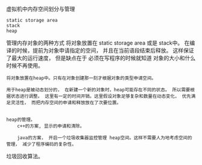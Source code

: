 虚拟机中内存空间划分与管理
    

    static storage area
    stack
    heap


管理内存对象的两种方式
    将对象放置在 static storage area 或是 stack中。 
    在编译的时候，提前为对象申请指定的空间， 并且在当前语段结束后释放。
    这样保证了最大的运行速度， 但是缺点在于 必须在写程序的时候就知道 对象的大小和什么时候不再使用。

    将对象放置在heap中。只有在对象创建那一刻才根据对象的类型申请空间。 

    用于heap是被动态划分的， 在新建一个新的对象时，heap可能存在不同的状态。 所以需要根据状态进行调整。 这里有一定的时间开销。这里假设对象足够复杂和数量在动态变化， 优先满足灵活性， 而把内存空间的申请和释放放在了次要位置。

    
    heap的管理。
        c++的方案, 显示的申请和清除。

        java的方案， 开启一个垃圾收集器监控管理 heap空间。这样不需要人为地考虑空间的管理， 减少了程序编码的复杂性。


垃圾回收算法。